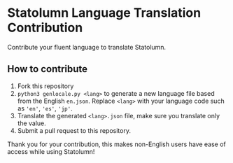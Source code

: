 # Statolumn Language Translation Contribution
Contribute your fluent language to translate Statolumn.

## How to contribute
1. Fork this repository
2. `python3 genlocale.py <lang>` to generate a new language file based from the English `en.json`. Replace `<lang>` with your language code such as `'en'`, `'es'`, `'jp'`.
3. Translate the generated `<lang>.json` file, make sure you translate only the value.
4. Submit a pull request to this repository.

Thank you for your contribution, this makes non-English users have ease of access while using Statolumn!